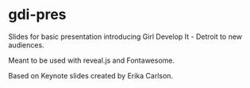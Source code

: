 gdi-pres
========

Slides for basic presentation introducing Girl Develop It - Detroit to new audiences.

Meant to be used with reveal.js and Fontawesome.

Based on Keynote slides created by Erika Carlson.
